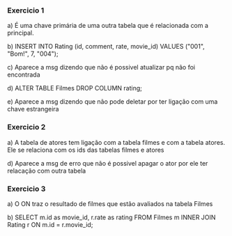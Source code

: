 ### Exercicio 1
a) É uma chave primária de uma outra tabela que é relacionada com a principal.

b) INSERT INTO Rating (id, comment, rate, movie_id) VALUES ("001", "Bom!", 7, "004");

c) Aparece a msg dizendo que não é possivel atualizar pq não foi encontrada

d) ALTER TABLE Filmes DROP COLUMN rating;

e) Aparece a msg dizendo que não pode deletar por ter ligação com uma chave estrangeira

### Exercicio 2
a) A tabela de atores tem ligação com a tabela filmes e com a tabela atores. Ele se relaciona com os ids das tabelas filmes e atores

d) Aparece a msg de erro que não é possivel apagar o ator por ele ter relacação com outra tabela

### Exercicio 3
a) O ON traz o resultado de filmes que estão avaliados na tabela Filmes

b) SELECT m.id as movie_id, r.rate as rating FROM Filmes m
INNER JOIN Rating r ON m.id = r.movie_id;